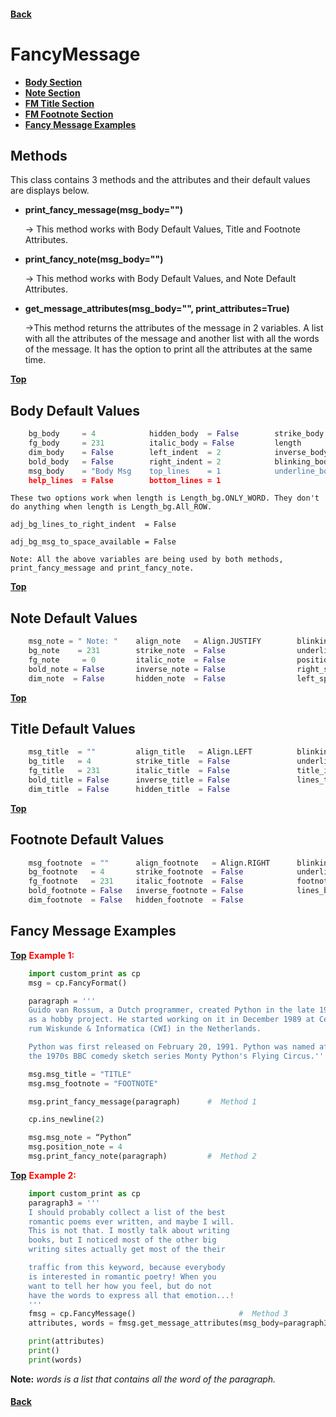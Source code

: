 #### [Back](README.md) 
# FancyMessage
<!--- # <span style="color:green"> <strong> FancyMessage </strong> </span> --->

* [**Body Section**](#body-default-values)
* [**Note Section**](#note-default-values)
* [**FM Title Section**](#title-default-values)
* [**FM Footnote Section**](#footnote-default-values)
* [**Fancy Message Examples**](#fancy-message-examples)


<!-- ---------------------------------- -->
<!-- General Section                    -->
<!-- ---------------------------------- -->
## Methods

This class contains 3 methods and the attributes and their default values are displays below.
+ **print_fancy_message(msg_body="")**

	→ This method works with Body Default Values, Title and Footnote Attributes.

+ **print_fancy_note(msg_body="")**

	→ This method works with Body Default Values, and Note Default Attributes.

+ **get_message_attributes(msg_body="", print_attributes=True)**

	→This method returns the attributes of the message in 2 variables. A list with all the attributes of the message and another list with all the words of the message. It has the option to print all the attributes at the same time.

[**Top**](#fancymessage)

## Body Default Values

```python
    bg_body     = 4            hidden_body  = False        strike_body    = False			
    fg_body     = 231	       italic_body = False         length         = Length_bg.ALL_ROW 
    dim_body    = False	       left_indent  = 2            inverse_body   = False			
    bold_body   = False        right_indent = 2            blinking_body  = False			
    msg_body    = "Body Msg	   top_lines    = 1            underline_body = False			
    help_lines  = False        bottom_lines = 1
```

    These two options work when length is Length_bg.ONLY_WORD. They don't do anything when length is Length_bg.All_ROW.

	adj_bg_lines_to_right_indent  = False

	adj_bg_msg_to_space_available = False

    Note: All the above variables are being used by both methods, print_fancy_message and print_fancy_note.

[**Top**](#fancymessage)

## Note Default Values

```python
    msg_note = " Note: "    align_note   = Align.JUSTIFY        blinking_note    = False
    bg_note    = 231        strike_note  = False                underline_note   = False
    fg_note     = 0         italic_note  = False                position_note    = 1 
    bold_note = False       inverse_note = False                right_space_note = 2
    dim_note  = False       hidden_note  = False                left_space_note	 = 2	
```

[**Top**](#fancymessage)

## Title Default Values

```python
    msg_title  = ""         align_title   = Align.LEFT          blinking_title		= False
    bg_title   = 4          strike_title  = False               underline_title	= False
    fg_title   = 231        italic_title  = False               title_indent		= 2
    bold_title = False      inverse_title = False               lines_title_body	= 1
    dim_title  = False      hidden_title  = False
```
[**Top**](#fancymessage)

## Footnote Default Values

```python
    msg_footnote  = ""      align_footnote   = Align.RIGHT      blinking_footnote   = False
    bg_footnote   = 4		strike_footnote  = False            underline_footnote  = False
    fg_footnote	  = 231     italic_footnote  = False            footnote_indent     = 2
    bold_footnote = False   inverse_footnote = False            lines_body_footnote = 1
    dim_footnote  = False   hidden_footnote  = False
```

## Fancy Message Examples
[**Top**](#fancymessage) <span style="color:red"> <strong> Example 1: </strong> </span>

```python
    import custom_print as cp
	msg = cp.FancyFormat()

	paragraph = '''
    Guido van Rossum, a Dutch programmer, created Python in the late 1980s
	as a hobby project. He started working on it in December 1989 at Cent-
	rum Wiskunde & Informatica (CWI) in the Netherlands.

    Python was first released on February 20, 1991. Python was named after
	the 1970s BBC comedy sketch series Monty Python's Flying Circus.'''

	msg.msg_title = "TITLE"
	msg.msg_footnote = "FOOTNOTE"

	msg.print_fancy_message(paragraph)		#  Method 1

	cp.ins_newline(2)

	msg.msg_note = “Python”
    msg.position_note = 4
	msg.print_fancy_note(paragraph)			#  Method 2
```

[**Top**](#fancymessage) <span style="color:red"> <strong> Example 2: </strong> </span>

```python
    import custom_print as cp
    paragraph3 = '''
    I should probably collect a list of the best
    romantic poems ever written, and maybe I will.
    This is not that. I mostly talk about writing
    books, but I noticed most of the other big
    writing sites actually get most of the their

    traffic from this keyword, because everybody
    is interested in romantic poetry! When you
    want to tell her how you feel, but do not
    have the words to express all that emotion...!
    '''
    fmsg = cp.FancyMessage()                       #  Method 3
    attributes, words = fmsg.get_message_attributes(msg_body=paragraph3, print_attributes=True)

    print(attributes)
    print()
    print(words)
```

**Note:** *words is a list that contains all the word of the paragraph.*

#### [Back](README.md)